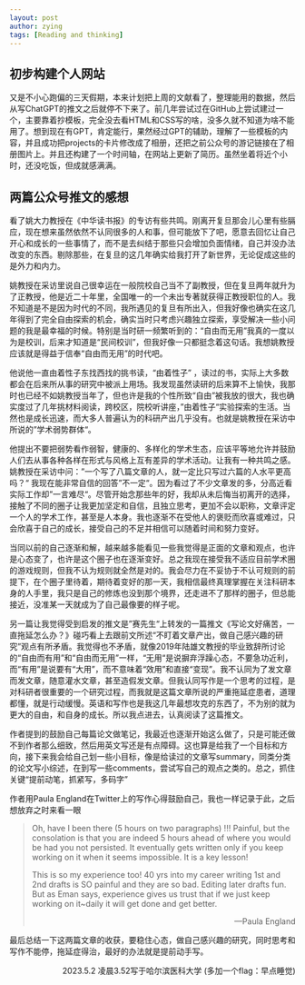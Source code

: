 ```yaml
---
layout: post
author: zying
tags: [Reading and thinking]
---
```




## 初步构建个人网站

又是不小心跑偏的三天假期，本来计划把上周的文献看了，整理能用的数据，然后从写ChatGPT的推文之后就停不下来了。前几年尝试过在GitHub上尝试建过一个，主要靠着抄模板，完全没去看HTML和CSS写的啥，没多久就不知道为啥不能用了。想到现在有GPT，肯定能行，果然经过GPT的辅助，理解了一些模板的内容，并且成功把projects的卡片修改成了相册，还把之前公众号的游记链接在了相册图片上。并且还构建了一个时间轴，在网站上更新了简历。虽然坐着将近个小时，还没吃饭，但成就感满满。



## 两篇公众号推文的感想

看了姚大力教授在《中华读书报》的专访有些共鸣。刚离开复旦那会儿心里有些膈应，现在想来虽然依然不认同很多的人和事，但可能放下了吧，愿意去回忆让自己开心和成长的一些事情了，而不是去纠结于那些只会增加负面情绪，自己并没办法改变的东西。剔除那些，在复旦的这几年确实给我打开了新世界，无论促成这些的是外力和内力。

姚教授在采访里说自己很幸运在一般院校自己当不了副教授，但在复旦两年就升为了正教授，他是近二十年里，全国唯一的一个未出专著就获得正教授职位的人。我不知道是不是因为时代的不同，我所遇见的复旦有所出入，但我好像也确实在这几年得到了完全自由探索的机会，确实当时只考虑兴趣独立探索，享受解决一些小问题的我是最幸福的时候。特别是当时研一频繁听到的：“自由而无用”我真的一度以为是校训，后来才知道是“民间校训”，但我好像一只都挺念着这句话。我想姚教授应该就是得益于信奉“自由而无用”的时代吧。

他说他一直由着性子东找西找的挑书读，“由着性子” ，读过的书，实际上大多数都会在后来所从事的研究中被派上用场。我发现虽然读研的后来算不上愉快，我那时也已经不如姚教授当年了，但也许是我的个性所致“自由”被我放的很大，我也确实度过了几年挑材料阅读，跨校区，院校听讲座，”由着性子“实验探索的生活。当然也是成长迅速，而大多人普遍认为的科研产出几乎没有。也就是姚教授在采访中所说的”学术弱势群体“。

他提出不要把弱势看作弱智，健康的、多样化的学术生态，应该平等地允许并鼓励人们去从事各种各样在形式与风格上互有差异的学术活动。让我有一种共鸣之感。姚教授在采访中问：”一个写了八篇文章的人，就一定比只写过六篇的人水平更高吗？“ 我现在能非常自信的回答”不一定“。因为看过了不少文章发的多，分高近看实际工作却”一言难尽“。尽管开始念那些年的好，我却从未后悔当初离开的选择，接触了不同的圈子让我更加坚定和自信，且独立思考，更加不会以职称，文章评定一个人的学术工作，甚至是人本身。我也逐渐不在受他人的褒贬而欣喜或难过，只会欣喜于自己的成长，接受自己的不足并相信可以随着时间和努力变好。

当同以前的自己逐渐和解，越来越多能看见一些我觉得是正面的文章和观点，也许是心态变了，也许是这个圈子也在逐渐变好。总之我现在接受我不适应目前学术圈的游戏规则，但我不认为规则就全然是对的。我会尽力在不妥协于不认可规则的前提下，在个圈子里待着，期待着变好的那一天，我相信最终真理掌握在关注科研本身的人手里，我只是自己的修炼也没到那个境界，还走进不了那样的圈子，但总能接近，没准某一天就成为了自己最像要的样子呢。

另一篇让我觉得受到启发的推文是”赛先生“上转发的一篇推文《写论文好痛苦，一直拖延怎么办？》碰巧看上去跟前文所述“不盯着文章产出，做自己感兴趣的研究”观点有所矛盾。我觉得也不矛盾，就像2019年陆雄文教授的毕业致辞所讨论的“自由而有用”和“自由而无用”一样，“无用“是说摒弃浮躁心态，不要急功近利，而“有用”是说要有“大用”，而不意味着“效用”和直接“变现”。我不认同为了发文章而发文章，随意灌水文章，甚至造假发文章。但我认同写作是一个思考的过程，是对科研者很重要的一个研究过程，而我就是这篇文章所说的严重拖延症患者，道理都懂，就是行动缓慢。英语和写作也是我这几年最想攻克的东西了，不为别的就为更大的自由，和自身的成长。所以我点进去，认真阅读了这篇推文。

作者提到的鼓励自己每篇论文做笔记，我最近也逐渐开始这么做了，只是可能还做不到作者那么细致，然后用英文写还是有点障碍。这也算是给我了一个目标和方向，接下来我会给自己划一些小目标，像是给读过的文章写summary，同类分类的论文写小综述，在到写一些comments，尝试写自己的观点之类的。总之，抓住关键“提前动笔，抓紧写，多码字”

作者用Paula England在Twitter上的写作心得鼓励自己，我也一样记录于此，之后想放弃之时来看一眼

> Oh, have I been there (5 hours on two paragraphs) !!! Painful, but the consolation is that you are indeed 5 hours ahead of where you would be had you not persisted. It eventually gets written only if you keep working on it when it seems impossible. It is a key lesson!
>
> This is so my experience too! 40 yrs into my career writing 1st and 2nd drafts is SO painful and they are so bad. Editing later drafts fun. But as Eman says, experience gives us trust that if we just keep working on it~daily it will get done and get better.
>
> <p align="right">—Paula England</p>

最后总结一下这两篇文章的收获，要稳住心态，做自己感兴趣的研究，同时思考和写作不能停，拖延症得治，最好的办法就是提前动手写。


<p align="right">2023.5.2 凌晨3.52写于哈尔滨医科大学  (多加一个flag：早点睡觉)</p>


